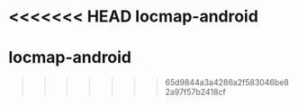 <<<<<<< HEAD
locmap-android
=======
locmap-android
==============
>>>>>>> 65d9844a3a4286a2f583046be82a97f57b2418cf
